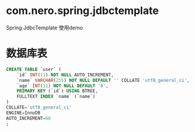 # com.nero.spring.jdbctemplate
Spring JdbcTemplate 使用demo

# 数据库表
```sql
CREATE TABLE `user` (
	`id` INT(11) NOT NULL AUTO_INCREMENT,
	`name` VARCHAR(255) NOT NULL DEFAULT '' COLLATE 'utf8_general_ci',
	`age` INT(11) NOT NULL DEFAULT '0',
	PRIMARY KEY (`id`) USING BTREE,
	FULLTEXT INDEX `name` (`name`)
)
COLLATE='utf8_general_ci'
ENGINE=InnoDB
AUTO_INCREMENT=60
;
```

